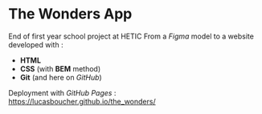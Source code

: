 # The Wonders App

End of first year school project at HETIC
From a _Figma_ model to a website developed with :
- **HTML**
- **CSS** (with **BEM** method)
- **Git** (and here on _GitHub_)

Deployment with _GitHub Pages_ : https://lucasboucher.github.io/the_wonders/
